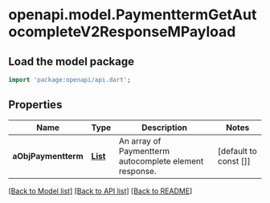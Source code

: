 # openapi.model.PaymenttermGetAutocompleteV2ResponseMPayload

## Load the model package
```dart
import 'package:openapi/api.dart';
```

## Properties
Name | Type | Description | Notes
------------ | ------------- | ------------- | -------------
**aObjPaymentterm** | [**List<PaymenttermAutocompleteElementResponse>**](PaymenttermAutocompleteElementResponse.md) | An array of Paymentterm autocomplete element response. | [default to const []]

[[Back to Model list]](../README.md#documentation-for-models) [[Back to API list]](../README.md#documentation-for-api-endpoints) [[Back to README]](../README.md)


